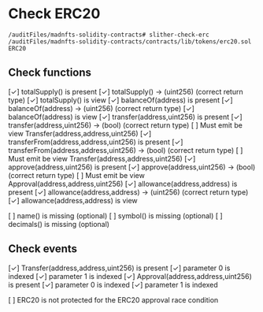 # Check ERC20

`/auditFiles/madnfts-solidity-contracts# slither-check-erc /auditFiles/madnfts-solidity-contracts/contracts/lib/tokens/erc20.sol ERC20`

## Check functions
[✓] totalSupply() is present
        [✓] totalSupply() -> (uint256) (correct return type)
        [✓] totalSupply() is view
[✓] balanceOf(address) is present
        [✓] balanceOf(address) -> (uint256) (correct return type)
        [✓] balanceOf(address) is view
[✓] transfer(address,uint256) is present
        [✓] transfer(address,uint256) -> (bool) (correct return type)
        [ ] Must emit be view Transfer(address,address,uint256)
[✓] transferFrom(address,address,uint256) is present
        [✓] transferFrom(address,address,uint256) -> (bool) (correct return type)
        [ ] Must emit be view Transfer(address,address,uint256)
[✓] approve(address,uint256) is present
        [✓] approve(address,uint256) -> (bool) (correct return type)
        [ ] Must emit be view Approval(address,address,uint256)
[✓] allowance(address,address) is present
        [✓] allowance(address,address) -> (uint256) (correct return type)
        [✓] allowance(address,address) is view
        
[ ] name() is missing (optional)
[ ] symbol() is missing (optional)
[ ] decimals() is missing (optional)

## Check events
[✓] Transfer(address,address,uint256) is present
        [✓] parameter 0 is indexed
        [✓] parameter 1 is indexed
[✓] Approval(address,address,uint256) is present
        [✓] parameter 0 is indexed
        [✓] parameter 1 is indexed


[ ] ERC20 is not protected for the ERC20 approval race condition